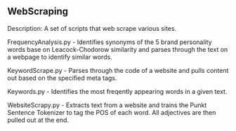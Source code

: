 ## WebScraping

Description: A set of scripts that web scrape various sites.

FrequencyAnalysis.py - Identifies synonyms of the 5 brand personality words base on Leacock-Chodorow similarity and parses through the text on a webpage to identify similar words.

KeywordScrape.py - Parses through the code of a website and pulls content out based on the specified meta tags.

Keywords.py - Identifies the most freqently appearing words in a given text.

WebsiteScrapy.py - Extracts text from a website and trains the Punkt Sentence Tokenizer to tag the POS of each word. All adjectives are then pulled out at the end.

